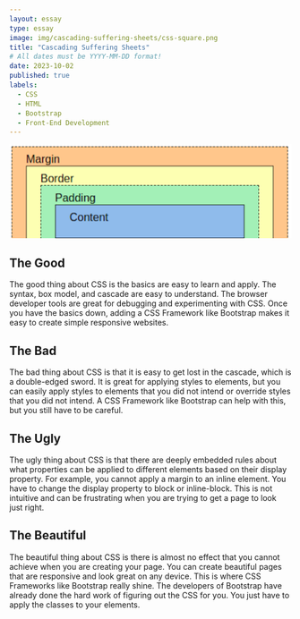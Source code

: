 ```yaml
---
layout: essay
type: essay
image: img/cascading-suffering-sheets/css-square.png
title: "Cascading Suffering Sheets"
# All dates must be YYYY-MM-DD format!
date: 2023-10-02
published: true
labels:
  - CSS
  - HTML
  - Bootstrap
  - Front-End Development
---
```


<img class="img-fluid" alt="css box model" src="../img/cascading-suffering-sheets/css-banner.png">

## The Good

The good thing about CSS is the basics are easy to learn and apply. The syntax, box model, and cascade are easy to understand. The browser developer tools are great for debugging and experimenting with CSS. Once you have the basics down, adding a CSS
Framework like Bootstrap makes it easy to create simple responsive websites.

## The Bad

The bad thing about CSS is that it is easy to get lost in the cascade, which is a double-edged sword. It is great for applying styles to elements, but you can easily apply styles to elements that you did not intend or override styles that you did not
intend. A CSS Framework like Bootstrap can help with this, but you still have to be careful.

## The Ugly

The ugly thing about CSS is that there are deeply embedded rules about what properties can be applied to different elements based on their display property. For example, you cannot apply a margin to an inline element. You have to change the display
property to block or inline-block. This is not intuitive and can be frustrating when you are trying to get a page to look just right.

## The Beautiful

The beautiful thing about CSS is there is almost no effect that you cannot achieve when you are creating your page. You can create beautiful pages that are responsive and look great on any device. This is where CSS Frameworks like Bootstrap really
shine. The developers of Bootstrap have already done the hard work of figuring out the CSS for you. You just have to apply the classes to your elements.
